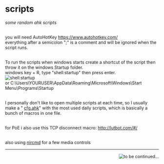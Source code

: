 # scripts
<i>some random ahk scripts</i>

<br>you will need AutoHotKey https://www.autohotkey.com/
<br>everything after a semicolon ";" is a comment and will be ignored when the script runs.

<br>To run the scripts when windows starts create a shortcut of the script then throw it on the windows Startup folder.
<br>windows key + R, type "shell:startup" then press enter.
<br><img src="https://i.imgur.com/FdmOJXT.jpg" alt="shell:startup">
<br><h20>or C:\Users\YOURUSER\AppData\Roaming\Microsoft\Windows\Start Menu\Programs\Startup


<br>I personally don't like to open multiple scripts at each time, so I usually make a "
<a href="https://github.com/eduwz/scripts/blob/master/cfg.ahk" alt="cfg.ahk">cfg.ahk</a>" with the most used daily scripts, which is basically a bunch of macros in one file.



<br>for PoE i also use this TCP disconnect macro:
http://lutbot.com/#/ 


<br>also using <a href="https://www.nirsoft.net/utils/nircmd.html" alt="nircmd">nircmd</a> for a few media controls

<hr>





<img src="https://i0.kym-cdn.com/photos/images/newsfeed/001/026/838/cc4.jpeg" alt="to be continued..." align="right">
